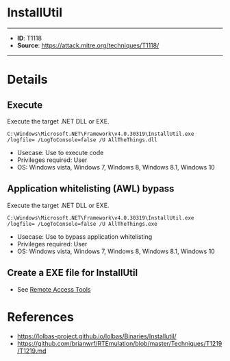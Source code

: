 # InstallUtil

---
* **ID**: T1118
* **Source**: <https://attack.mitre.org/techniques/T1118/>
---

# Details

## Execute
Execute the target .NET DLL or EXE.
```
C:\Windows\Microsoft.NET\Framework\v4.0.30319\InstallUtil.exe /logfile= /LogToConsole=false /U AllTheThings.dll
```
* Usecase: Use to execute code
* Privileges required: User
* OS: Windows vista, Windows 7, Windows 8, Windows 8.1, Windows 10

## Application whitelisting (AWL) bypass
Execute the target .NET DLL or EXE.
```
C:\Windows\Microsoft.NET\Framework\v4.0.30319\InstallUtil.exe /logfile= /LogToConsole=false /U AllTheThings.exe
```
* Usecase: Use to bypass application whitelisting
* Privileges required: User
* OS: Windows vista, Windows 7, Windows 8, Windows 8.1, Windows 10

## Create a EXE file for InstallUtil
* See [Remote Access Tools](https://github.com/brianwrf/RTEmulation/blob/master/Techniques/T1219/T1219.md)

# References

* <https://lolbas-project.github.io/lolbas/Binaries/Installutil/>
* <https://github.com/brianwrf/RTEmulation/blob/master/Techniques/T1219/T1219.md>

